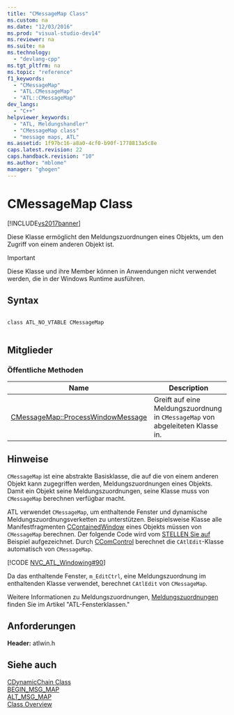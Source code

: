 ```yaml
---
title: "CMessageMap Class"
ms.custom: na
ms.date: "12/03/2016"
ms.prod: "visual-studio-dev14"
ms.reviewer: na
ms.suite: na
ms.technology: 
  - "devlang-cpp"
ms.tgt_pltfrm: na
ms.topic: "reference"
f1_keywords: 
  - "CMessageMap"
  - "ATL.CMessageMap"
  - "ATL::CMessageMap"
dev_langs: 
  - "C++"
helpviewer_keywords: 
  - "ATL, Meldungshandler"
  - "CMessageMap class"
  - "message maps, ATL"
ms.assetid: 1f97bc16-a8a0-4cf0-b90f-1778813a5c8e
caps.latest.revision: 22
caps.handback.revision: "10"
ms.author: "mblome"
manager: "ghogen"
---
```

# CMessageMap Class
[!INCLUDE[vs2017banner](../../assembler/inline/includes/vs2017banner.md)]

Diese Klasse ermöglicht den Meldungszuordnungen eines Objekts, um den Zugriff von einem anderen Objekt ist.  
  
> [!IMPORTANT]
>  Diese Klasse und ihre Member können in Anwendungen nicht verwendet werden, die in der Windows Runtime ausführen.  
  
## Syntax  
  
```  
  
class ATL_NO_VTABLE CMessageMap  
  
```  
  
## Mitglieder  
  
### Öffentliche Methoden  
  
|Name|Description|  
|----------|-----------------|  
|[CMessageMap::ProcessWindowMessage](../Topic/CMessageMap::ProcessWindowMessage.md)|Greift auf eine Meldungszuordnung in `CMessageMap` von abgeleiteten Klasse in.|  
  
## Hinweise  
 `CMessageMap` ist eine abstrakte Basisklasse, die auf die von einem anderen Objekt kann zugegriffen werden, Meldungszuordnungen eines Objekts.  Damit ein Objekt seine Meldungszuordnungen, seine Klasse muss von `CMessageMap` berechnen verfügbar macht.  
  
 ATL verwendet `CMessageMap`, um enthaltende Fenster und dynamische Meldungszuordnungsverketten zu unterstützen.  Beispielsweise Klasse alle Manifestfragmenten [CContainedWindow](../../atl/reference/ccontainedwindowt-class.md) eines Objekts müssen von `CMessageMap` berechnen.  Der folgende Code wird vom [STELLEN Sie auf](../../top/visual-cpp-samples.md) Beispiel aufgezeichnet.  Durch [CComControl](../../atl/reference/ccomcontrol-class.md) berechnet die `CAtlEdit`\-Klasse automatisch von `CMessageMap`.  
  
 [!CODE [NVC_ATL_Windowing#90](../CodeSnippet/VS_Snippets_Cpp/NVC_ATL_Windowing#90)]  
  
 Da das enthaltende Fenster, `m_EditCtrl`, eine Meldungszuordnung im enthaltenden Klasse verwendet, berechnet `CAtlEdit` von `CMessageMap`.  
  
 Weitere Informationen zu Meldungszuordnungen, [Meldungszuordnungen](../../atl/message-maps-atl.md) finden Sie im Artikel "ATL\-Fensterklassen."  
  
## Anforderungen  
 **Header:**  atlwin.h  
  
## Siehe auch  
 [CDynamicChain Class](../../atl/reference/cdynamicchain-class.md)   
 [BEGIN\_MSG\_MAP](../Topic/BEGIN_MSG_MAP.md)   
 [ALT\_MSG\_MAP](../Topic/ALT_MSG_MAP.md)   
 [Class Overview](../../atl/atl-class-overview.md)